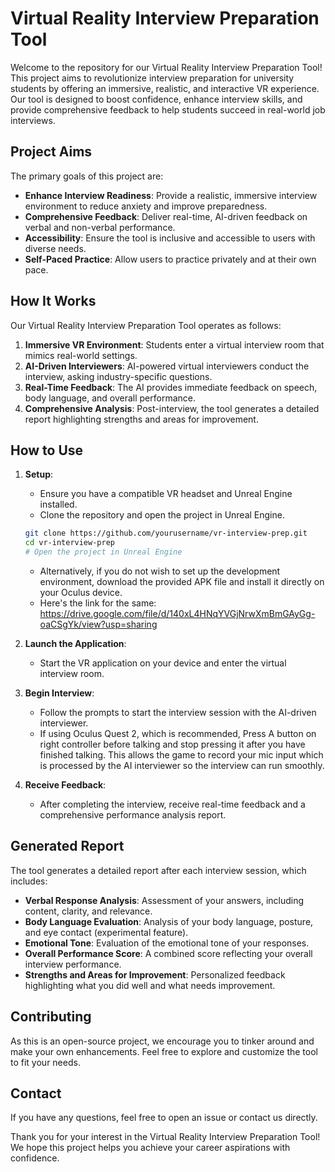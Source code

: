 # Virtual Reality Interview Preparation Tool

Welcome to the repository for our Virtual Reality Interview Preparation Tool! This project aims to revolutionize interview preparation for university students by offering an immersive, realistic, and interactive VR experience. Our tool is designed to boost confidence, enhance interview skills, and provide comprehensive feedback to help students succeed in real-world job interviews.

## Project Aims

The primary goals of this project are:
- **Enhance Interview Readiness**: Provide a realistic, immersive interview environment to reduce anxiety and improve preparedness.
- **Comprehensive Feedback**: Deliver real-time, AI-driven feedback on verbal and non-verbal performance.
- **Accessibility**: Ensure the tool is inclusive and accessible to users with diverse needs.
- **Self-Paced Practice**: Allow users to practice privately and at their own pace.

## How It Works

Our Virtual Reality Interview Preparation Tool operates as follows:

1. **Immersive VR Environment**: Students enter a virtual interview room that mimics real-world settings.
2. **AI-Driven Interviewers**: AI-powered virtual interviewers conduct the interview, asking industry-specific questions.
3. **Real-Time Feedback**: The AI provides immediate feedback on speech, body language, and overall performance.
4. **Comprehensive Analysis**: Post-interview, the tool generates a detailed report highlighting strengths and areas for improvement.

## How to Use

1. **Setup**:
    - Ensure you have a compatible VR headset and Unreal Engine installed.
    - Clone the repository and open the project in Unreal Engine.
    
    ```bash
    git clone https://github.com/yourusername/vr-interview-prep.git
    cd vr-interview-prep
    # Open the project in Unreal Engine
    ```

    - Alternatively, if you do not wish to set up the development environment, download the provided APK file and install it directly on your Oculus device.
    - Here's the link for the same: https://drive.google.com/file/d/140xL4HNqYVGjNrwXmBmGAyGg-oaCSgYk/view?usp=sharing

2. **Launch the Application**:
    - Start the VR application on your device and enter the virtual interview room.

3. **Begin Interview**:
    - Follow the prompts to start the interview session with the AI-driven interviewer.
    - If using Oculus Quest 2, which is recommended, Press A button on right controller before talking and stop pressing it after you have finished talking. This allows the game to record your mic input which is processed by the AI interviewer so the interview can run smoothly.

4. **Receive Feedback**:
    - After completing the interview, receive real-time feedback and a comprehensive performance analysis report.

## Generated Report

The tool generates a detailed report after each interview session, which includes:

- **Verbal Response Analysis**: Assessment of your answers, including content, clarity, and relevance.
- **Body Language Evaluation**: Analysis of your body language, posture, and eye contact (experimental feature).
- **Emotional Tone**: Evaluation of the emotional tone of your responses.
- **Overall Performance Score**: A combined score reflecting your overall interview performance.
- **Strengths and Areas for Improvement**: Personalized feedback highlighting what you did well and what needs improvement.

## Contributing

As this is an open-source project, we encourage you to tinker around and make your own enhancements. Feel free to explore and customize the tool to fit your needs.

## Contact

If you have any questions, feel free to open an issue or contact us directly.

Thank you for your interest in the Virtual Reality Interview Preparation Tool! We hope this project helps you achieve your career aspirations with confidence.
